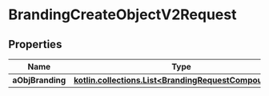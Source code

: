 
# BrandingCreateObjectV2Request

## Properties
| Name | Type | Description | Notes |
| ------------ | ------------- | ------------- | ------------- |
| **aObjBranding** | [**kotlin.collections.List&lt;BrandingRequestCompoundV2&gt;**](BrandingRequestCompoundV2.md) |  |  |



